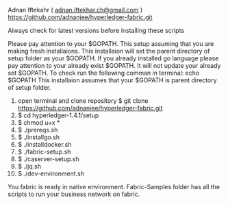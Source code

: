 Adnan Iftekahr ( adnan.iftekhar.ch@gmail.com )
https://github.com/adnanjee/hyperledger-fabric.git

Always check for latest versions before installing these scripts

Please pay attention to your $GOPATH. This setup assuming that you are making fresh installaions.
This installaion will set the parent directory of setup folder as your $GOPATH.
If you already installed go language please pay attention to your already exist $GOPATH. 
It will not update your already set $GOPATH. To check run the following comman in terminal: echo $GOPATH
This installaion assumes that your $GOPATH is parent directory of setup folder.

1) open terminal and clone repository $ git clone https://github.com/adnanjee/hyperledger-fabric.git
2) $ cd hyperledger-1.4.1/setup
3) $ chmod u+x *
4) $ ./prereqs.sh
5) $ ./installgo.sh 
6) $ ./installdocker.sh
4) $ ./fabric-setup.sh
5) $ ./caserver-setup.sh
6) $ ./jq.sh
7) $ ./dev-environment.sh

You fabric is ready in native environment. Fabric-Samples folder has all the scripts to run your business network on fabric.
